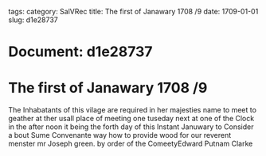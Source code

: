 tags: 
category: SalVRec
title: The first of Janawary 1708 /9
date: 1709-01-01
slug: d1e28737




# Document: d1e28737


# The first of Janawary 1708 /9

The Inhabatants of this vilage are required in her majesties name to meet to geather at ther usall place of meeting one tuseday next at one of the Clock in the after noon it being the forth day of this Instant Januwary to Consider a bout Sume Convenante way how to provide wood for our reverent menster mr Joseph green. by order of the ComeetyEdward Putnam Clarke

